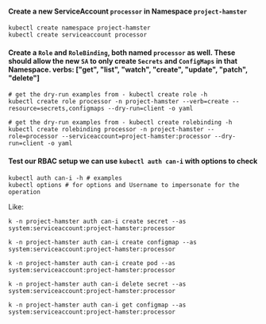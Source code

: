 #### Create a new ServiceAccount `processor` in Namespace `project-hamster`
```
kubectl create namespace project-hamster
kubectl create serviceaccount processor
```

#### Create a `Role` and `RoleBinding`, both named `processor` as well. These should allow the new `SA` to only create `Secrets` and `ConfigMaps` in that Namespace. verbs: ["get", "list", "watch", "create", "update", "patch", "delete"]
```
# get the dry-run examples from - kubectl create role -h
kubectl create role processor -n project-hamster --verb=create --resource=secrets,configmaps --dry-run=client -o yaml

# get the dry-run examples from - kubectl create rolebinding -h
kubectl create rolebinding processor -n project-hamster --role=processor --serviceaccount=project-hamster:processor --dry-run=client -o yaml
```

#### Test our RBAC setup we can use `kubectl auth can-i` with options to check 
```
kubectl auth can-i -h # examples
kubectl options # for options and Username to impersonate for the operation
```

Like:
```
k -n project-hamster auth can-i create secret --as system:serviceaccount:project-hamster:processor

k -n project-hamster auth can-i create configmap --as system:serviceaccount:project-hamster:processor

k -n project-hamster auth can-i create pod --as system:serviceaccount:project-hamster:processor

k -n project-hamster auth can-i delete secret --as system:serviceaccount:project-hamster:processor

k -n project-hamster auth can-i get configmap --as system:serviceaccount:project-hamster:processor
```

